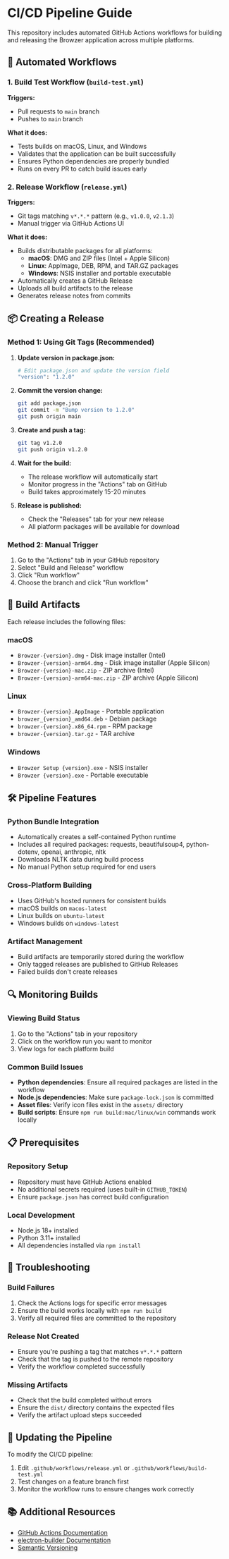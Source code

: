 # CI/CD Pipeline Guide

This repository includes automated GitHub Actions workflows for building and releasing the Browzer application across multiple platforms.

## 🚀 Automated Workflows

### 1. Build Test Workflow (`build-test.yml`)

**Triggers:**
- Pull requests to `main` branch
- Pushes to `main` branch

**What it does:**
- Tests builds on macOS, Linux, and Windows
- Validates that the application can be built successfully
- Ensures Python dependencies are properly bundled
- Runs on every PR to catch build issues early

### 2. Release Workflow (`release.yml`)

**Triggers:**
- Git tags matching `v*.*.*` pattern (e.g., `v1.0.0`, `v2.1.3`)
- Manual trigger via GitHub Actions UI

**What it does:**
- Builds distributable packages for all platforms:
  - **macOS**: DMG and ZIP files (Intel + Apple Silicon)
  - **Linux**: AppImage, DEB, RPM, and TAR.GZ packages
  - **Windows**: NSIS installer and portable executable
- Automatically creates a GitHub Release
- Uploads all build artifacts to the release
- Generates release notes from commits

## 📦 Creating a Release

### Method 1: Using Git Tags (Recommended)

1. **Update version in package.json:**
   ```bash
   # Edit package.json and update the version field
   "version": "1.2.0"
   ```

2. **Commit the version change:**
   ```bash
   git add package.json
   git commit -m "Bump version to 1.2.0"
   git push origin main
   ```

3. **Create and push a tag:**
   ```bash
   git tag v1.2.0
   git push origin v1.2.0
   ```

4. **Wait for the build:**
   - The release workflow will automatically start
   - Monitor progress in the "Actions" tab on GitHub
   - Build takes approximately 15-20 minutes

5. **Release is published:**
   - Check the "Releases" tab for your new release
   - All platform packages will be available for download

### Method 2: Manual Trigger

1. Go to the "Actions" tab in your GitHub repository
2. Select "Build and Release" workflow
3. Click "Run workflow"
4. Choose the branch and click "Run workflow"

## 🔧 Build Artifacts

Each release includes the following files:

### macOS
- `Browzer-{version}.dmg` - Disk image installer (Intel)
- `Browzer-{version}-arm64.dmg` - Disk image installer (Apple Silicon)
- `Browzer-{version}-mac.zip` - ZIP archive (Intel)
- `Browzer-{version}-arm64-mac.zip` - ZIP archive (Apple Silicon)

### Linux
- `Browzer-{version}.AppImage` - Portable application
- `browzer_{version}_amd64.deb` - Debian package
- `browzer-{version}.x86_64.rpm` - RPM package
- `browzer-{version}.tar.gz` - TAR archive

### Windows
- `Browzer Setup {version}.exe` - NSIS installer
- `Browzer {version}.exe` - Portable executable

## 🛠️ Pipeline Features

### Python Bundle Integration
- Automatically creates a self-contained Python runtime
- Includes all required packages: requests, beautifulsoup4, python-dotenv, openai, anthropic, nltk
- Downloads NLTK data during build process
- No manual Python setup required for end users

### Cross-Platform Building
- Uses GitHub's hosted runners for consistent builds
- macOS builds on `macos-latest`
- Linux builds on `ubuntu-latest`
- Windows builds on `windows-latest`

### Artifact Management
- Build artifacts are temporarily stored during the workflow
- Only tagged releases are published to GitHub Releases
- Failed builds don't create releases

## 🔍 Monitoring Builds

### Viewing Build Status
1. Go to the "Actions" tab in your repository
2. Click on the workflow run you want to monitor
3. View logs for each platform build

### Common Build Issues
- **Python dependencies**: Ensure all required packages are listed in the workflow
- **Node.js dependencies**: Make sure `package-lock.json` is committed
- **Asset files**: Verify icon files exist in the `assets/` directory
- **Build scripts**: Ensure `npm run build:mac/linux/win` commands work locally

## 📋 Prerequisites

### Repository Setup
- Repository must have GitHub Actions enabled
- No additional secrets required (uses built-in `GITHUB_TOKEN`)
- Ensure `package.json` has correct build configuration

### Local Development
- Node.js 18+ installed
- Python 3.11+ installed
- All dependencies installed via `npm install`

## 🚨 Troubleshooting

### Build Failures
1. Check the Actions logs for specific error messages
2. Ensure the build works locally with `npm run build`
3. Verify all required files are committed to the repository

### Release Not Created
- Ensure you're pushing a tag that matches `v*.*.*` pattern
- Check that the tag is pushed to the remote repository
- Verify the workflow completed successfully

### Missing Artifacts
- Check that the build completed without errors
- Ensure the `dist/` directory contains the expected files
- Verify the artifact upload steps succeeded

## 🔄 Updating the Pipeline

To modify the CI/CD pipeline:

1. Edit `.github/workflows/release.yml` or `.github/workflows/build-test.yml`
2. Test changes on a feature branch first
3. Monitor the workflow runs to ensure changes work correctly

## 📚 Additional Resources

- [GitHub Actions Documentation](https://docs.github.com/en/actions)
- [electron-builder Documentation](https://www.electron.build/)
- [Semantic Versioning](https://semver.org/) 